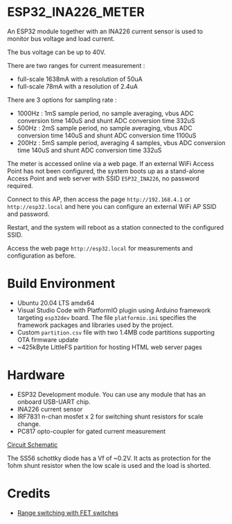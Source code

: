 # ESP32_INA226_METER

An ESP32 module together with an INA226 current sensor is used to monitor bus voltage
and load current.

The bus voltage can be up to 40V. 

There are two ranges for current measurement : 
* full-scale 1638mA with a resolution of 50uA
* full-scale 78mA with a resolution of 2.4uA

There are 3 options for sampling rate :
* 1000Hz : 1mS sample period, no sample averaging, vbus ADC conversion time 140uS and shunt ADC conversion time 332uS
* 500Hz : 2mS sample period, no sample averaging, vbus ADC conversion time 140uS and shunt ADC conversion time 1100uS
* 200Hz : 5mS sample period, averaging 4 samples, vbus ADC conversion time 140uS and shunt ADC conversion time 332uS

The meter is accessed online via a web page. If an external WiFi Access Point has not been configured, the system boots up
as a stand-alone Access Point and web server with SSID `ESP32_INA226`, no password required.

Connect to this AP, then access the page `http://192.168.4.1` or `http://esp32.local` and here you can configure an
external WiFi AP SSID and password.

Restart, and the system will reboot as a station connected to the configured SSID. 

Access the web page `http://esp32.local` for measurements and configuration as before.


# Build Environment
* Ubuntu 20.04 LTS amdx64
* Visual Studio Code with PlatformIO plugin using Arduino framework targeting `esp32dev` board. The file `platformio.ini` specifies the framework packages and libraries used by the project.
* Custom `partition.csv` file with two 1.4MB code partitions supporting OTA firmware update
* ~425kByte LittleFS partition for hosting HTML web server pages

# Hardware 

* ESP32 Development module. You can use any module that has an onboard USB-UART chip.
* INA226 current sensor
* IRF7831 n-chan mosfet x 2 for switching shunt resistors for scale change.
* PC817 opto-coupler for gated current measurement

[Circuit Schematic](docs/esp32_ina226_schematic.pdf)

The SS56 schottky diode has a Vf of ~0.2V. It acts as protection for the 1ohm shunt resistor when the low scale is used and the load is shorted.

# Credits
* [Range switching with FET switches](https://www.youtube.com/watch?v=xSEYPP5Xsi0)

